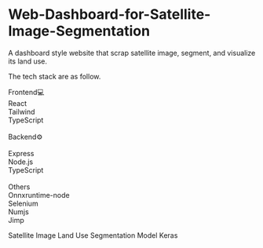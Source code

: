 # Web-Dashboard-for-Satellite-Image-Segmentation


A dashboard style website that scrap satellite image, segment, and visualize its land use.<br/>


The tech stack are as follow.<br/>

Frontend💻<br/>
React<br/>
Tailwind<br/>
TypeScript<br/>
<br/>
Backend⚙️<br/>
<br/>
Express<br/>
Node.js<br/>
TypeScript<br/>
<br/>
Others<br/>
Onnxruntime-node<br/>
Selenium<br/>
Numjs<br/>
Jimp<br/>


Satellite Image Land Use Segmentation Model
Keras




